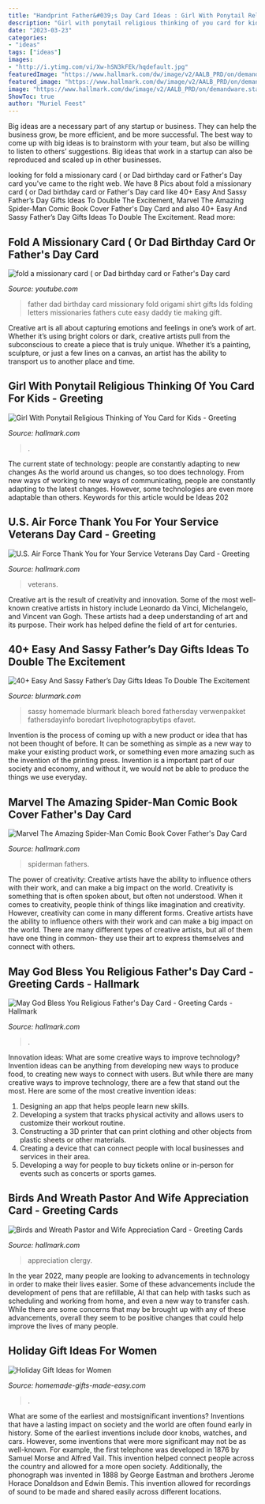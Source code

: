 ```yaml
---
title: "Handprint Father&#039;s Day Card Ideas : Girl With Ponytail Religious Thinking Of You Card For Kids"
description: "Girl with ponytail religious thinking of you card for kids"
date: "2023-03-23"
categories:
- "ideas"
tags: ["ideas"]
images:
- "http://i.ytimg.com/vi/Xw-hSN3kFEk/hqdefault.jpg"
featuredImage: "https://www.hallmark.com/dw/image/v2/AALB_PRD/on/demandware.static/-/Sites-hallmark-master/default/dwb02c47a8/images/finished-goods/Girl-Ponytail-Thinking-of-You-Card-Kids_299CEY1432_01.jpg?sw=1200&amp;sh=1200&amp;sm=fit"
featured_image: "https://www.hallmark.com/dw/image/v2/AALB_PRD/on/demandware.static/-/Sites-hallmark-master/default/dw3d76fab5/images/finished-goods/May-God-Bless-You-Religious-Fathers-Day-Card-root-459FDD1053_PV.1.FDD1053.jpg_Source_Image.jpg"
image: "https://www.hallmark.com/dw/image/v2/AALB_PRD/on/demandware.static/-/Sites-hallmark-master/default/dw5fb0ef86/images/finished-goods/Birds-Paster-Wife-Appreciation-Card_359CLY4013_04.jpg?sw=1920"
ShowToc: true
author: "Muriel Feest"
---
```



Big ideas are a necessary part of any startup or business. They can help the business grow, be more efficient, and be more successful. The best way to come up with big ideas is to brainstorm with your team, but also be willing to listen to others’ suggestions. Big ideas that work in a startup can also be reproduced and scaled up in other businesses.

	

		
looking for fold a missionary card ( or Dad birthday card or Father&#039;s Day card you've came to the right web. We have 8 Pics about fold a missionary card ( or Dad birthday card or Father&#039;s Day card like 40+ Easy And Sassy Father’s Day Gifts Ideas To Double The Excitement, Marvel The Amazing Spider-Man Comic Book Cover Father&#039;s Day Card and also 40+ Easy And Sassy Father’s Day Gifts Ideas To Double The Excitement. Read more:
		
    
## Fold A Missionary Card ( Or Dad Birthday Card Or Father&#039;s Day Card

<img loading=lazy src="http://i.ytimg.com/vi/Xw-hSN3kFEk/hqdefault.jpg" onerror="this.onerror=null;this.src='https://tse3.mm.bing.net/th?id=OIP.Fm_T2LkjMAR50FaWi7W5twHaFj&amp;pid=15.1';" alt="fold a missionary card ( or Dad birthday card or Father&#039;s Day card">

_Source: youtube.com_

>father dad birthday card missionary fold origami shirt gifts lds folding letters missionaries fathers cute easy daddy tie making gift. 

	

Creative art is all about capturing emotions and feelings in one’s work of art. Whether it’s using bright colors or dark, creative artists pull from the subconscious to create a piece that is truly unique. Whether it’s a painting, sculpture, or just a few lines on a canvas, an artist has the ability to transport us to another place and time.

    
## Girl With Ponytail Religious Thinking Of You Card For Kids - Greeting

<img loading=lazy src="https://www.hallmark.com/dw/image/v2/AALB_PRD/on/demandware.static/-/Sites-hallmark-master/default/dwb02c47a8/images/finished-goods/Girl-Ponytail-Thinking-of-You-Card-Kids_299CEY1432_01.jpg?sw=1200&amp;sh=1200&amp;sm=fit" onerror="this.onerror=null;this.src='https://tse1.mm.bing.net/th?id=OIP.kdPraJTOyu3vHOnR3bvieQHaHa&amp;pid=15.1';" alt="Girl With Ponytail Religious Thinking of You Card for Kids - Greeting">

_Source: hallmark.com_

>. 

	

The current state of technology: people are constantly adapting to new changes
As the world around us changes, so too does technology. From new ways of working to new ways of communicating, people are constantly adapting to the latest changes. However, some technologies are even more adaptable than others. Keywords for this article would be Ideas 202
    
## U.S. Air Force Thank You For Your Service Veterans Day Card - Greeting

<img loading=lazy src="https://www.hallmark.com/dw/image/v2/AALB_PRD/on/demandware.static/-/Sites-hallmark-master/default/dw6fd32a7b/images/finished-goods/Air-Force-Flight-Formation-Veterans-Card_299VTN1036_01.jpg?sw=1200&amp;sh=1200&amp;sm=fit" onerror="this.onerror=null;this.src='https://tse2.mm.bing.net/th?id=OIP.cR_-cE8G6Znj20h13MnjYQHaHa&amp;pid=15.1';" alt="U.S. Air Force Thank You for Your Service Veterans Day Card - Greeting">

_Source: hallmark.com_

>veterans. 

	

Creative art is the result of creativity and innovation. Some of the most well-known creative artists in history include Leonardo da Vinci, Michelangelo, and Vincent van Gogh. These artists had a deep understanding of art and its purpose. Their work has helped define the field of art for centuries.

    
## 40+ Easy And Sassy Father’s Day Gifts Ideas To Double The Excitement

<img loading=lazy src="https://www.blurmark.com/wp-content/uploads/2017/06/Daddy-Daughter-Photo-Frame.jpg" onerror="this.onerror=null;this.src='https://tse2.mm.bing.net/th?id=OIP.wayntZwxHz-c5keWKO1xygHaJ4&amp;pid=15.1';" alt="40+ Easy And Sassy Father’s Day Gifts Ideas To Double The Excitement">

_Source: blurmark.com_

>sassy homemade blurmark bleach bored fathersday verwenpakket fathersdayinfo boredart livephotograpbytips efavet. 

	

Invention is the process of coming up with a new product or idea that has not been thought of before. It can be something as simple as a new way to make your existing product work, or something even more amazing such as the invention of the printing press. Invention is a important part of our society and economy, and without it, we would not be able to produce the things we use everyday.

    
## Marvel The Amazing Spider-Man Comic Book Cover Father&#039;s Day Card

<img loading=lazy src="https://www.hallmark.com/dw/image/v2/AALB_PRD/on/demandware.static/-/Sites-hallmark-master/default/dw8ba9f1e5/images/finished-goods/Marvel-The-Amazing-SpiderMan-Comic-Book-Cover-Fathers-Day-Card-root-599FHE8966_PV.1.FHE8966.jpg_Source_Image.jpg" onerror="this.onerror=null;this.src='https://tse1.mm.bing.net/th?id=OIP.ayyWDE1pCe2IoX80RX-U8QHaKz&amp;pid=15.1';" alt="Marvel The Amazing Spider-Man Comic Book Cover Father&#039;s Day Card">

_Source: hallmark.com_

>spiderman fathers. 

	

The power of creativity: Creative artists have the ability to influence others with their work, and can make a big impact on the world.
Creativity is something that is often spoken about, but often not understood. When it comes to creativity, people think of things like imagination and creativity. However, creativity can come in many different forms. Creative artists have the ability to influence others with their work and can make a big impact on the world. There are many different types of creative artists, but all of them have one thing in common- they use their art to express themselves and connect with others.

    
## May God Bless You Religious Father&#039;s Day Card - Greeting Cards - Hallmark

<img loading=lazy src="https://www.hallmark.com/dw/image/v2/AALB_PRD/on/demandware.static/-/Sites-hallmark-master/default/dw3d76fab5/images/finished-goods/May-God-Bless-You-Religious-Fathers-Day-Card-root-459FDD1053_PV.1.FDD1053.jpg_Source_Image.jpg" onerror="this.onerror=null;this.src='https://tse1.mm.bing.net/th?id=OIP.BZr4pPWShMxjO2cawTzcMAHaKz&amp;pid=15.1';" alt="May God Bless You Religious Father&#039;s Day Card - Greeting Cards - Hallmark">

_Source: hallmark.com_

>. 

	

Innovation ideas: What are some creative ways to improve technology?
Invention ideas can be anything from developing new ways to produce food, to creating new ways to connect with users. But while there are many creative ways to improve technology, there are a few that stand out the most. Here are some of the most creative invention ideas:
1. Designing an app that helps people learn new skills.
2. Developing a system that tracks physical activity and allows users to customize their workout routine.
3. Constructing a 3D printer that can print clothing and other objects from plastic sheets or other materials.
4. Creating a device that can connect people with local businesses and services in their area.
5. Developing a way for people to buy tickets online or in-person for events such as concerts or sports games.

    
## Birds And Wreath Pastor And Wife Appreciation Card - Greeting Cards

<img loading=lazy src="https://www.hallmark.com/dw/image/v2/AALB_PRD/on/demandware.static/-/Sites-hallmark-master/default/dw5fb0ef86/images/finished-goods/Birds-Paster-Wife-Appreciation-Card_359CLY4013_04.jpg?sw=1920" onerror="this.onerror=null;this.src='https://tse4.mm.bing.net/th?id=OIP.QSf2Jn-9XzMyFBXSrKcblgHaHa&amp;pid=15.1';" alt="Birds and Wreath Pastor and Wife Appreciation Card - Greeting Cards">

_Source: hallmark.com_

>appreciation clergy. 

	

In the year 2022, many people are looking to advancements in technology in order to make their lives easier. Some of these advancements include the development of pens that are refillable, AI that can help with tasks such as scheduling and working from home, and even a new way to transfer cash. While there are some concerns that may be brought up with any of these advancements, overall they seem to be positive changes that could help improve the lives of many people.

    
## Holiday Gift Ideas For Women

<img loading=lazy src="https://www.homemade-gifts-made-easy.com/image-files/how-to-make-a-book-800x474.jpg" onerror="this.onerror=null;this.src='https://tse4.mm.bing.net/th?id=OIP.TvS2laXvwE-a0rtD5rSB1gHaEY&amp;pid=15.1';" alt="Holiday Gift Ideas for Women">

_Source: homemade-gifts-made-easy.com_

>. 

	

What are some of the earliest and mostsignificant inventions?
Inventions that have a lasting impact on society and the world are often found early in history. Some of the earliest inventions include door knobs, watches, and cars. However, some inventions that were more significant may not be as well-known. For example, the first telephone was developed in 1876 by Samuel Morse and Alfred Vail. This invention helped connect people across the country and allowed for a more open society. Additionally, the phonograph was invented in 1888 by George Eastman and brothers Jerome Horace Donaldson and Edwin Bemis. This invention allowed for recordings of sound to be made and shared easily across different locations.

